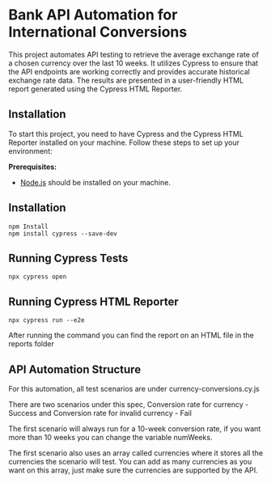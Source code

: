 # Bank API Automation for International Conversions

This project automates API testing to retrieve the average exchange rate of a chosen currency over the last 10 weeks. It utilizes Cypress to ensure that the API endpoints are working correctly and provides accurate historical exchange rate data. The results are presented in a user-friendly HTML report generated using the Cypress HTML Reporter.

## Installation

To start this project, you need to have Cypress and the Cypress HTML Reporter installed on your machine. Follow these steps to set up your environment:

**Prerequisites:**

   - [Node.js](https://nodejs.org/) should be installed on your machine.

## Installation

 
   ```shell
   npm Install 
   npm install cypress --save-dev
   ```

## Running Cypress Tests

  ```
  npx cypress open
  ```

## Running Cypress HTML Reporter

  ```
  npx cypress run --e2e
  ```

After running the command you can find the report on an HTML file in the reports folder

## API Automation Structure

For this automation, all test scenarios are under currency-conversions.cy.js

There are two scenarios under this spec, Conversion rate for currency - Success and Conversion rate for invalid currency - Fail

The first scenario will always run for a 10-week conversion rate, if you want more than 10 weeks you can change the variable numWeeks.

The first scenario also uses an array called currencies where it stores all the currencies the scenario will test. You can add as many currencies as you want on this array, just make sure the currencies are supported by the API.


